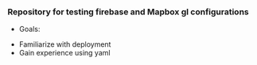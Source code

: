 ### Repository for testing firebase and Mapbox gl configurations

- Goals: 
* Familiarize with deployment 
* Gain experience using yaml